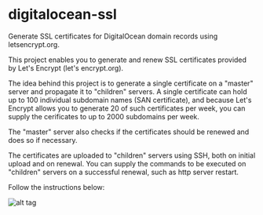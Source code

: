 # digitalocean-ssl
Generate SSL certificates for DigitalOcean domain records using letsencrypt.org.

This project enables you to generate and renew SSL certificates provided by Let's Encrypt (let's encrypt.org).

The idea behind this project is to generate a single certificate on a "master" server and propagate it to "children" servers. A single certificate can hold up to 100 individual subdomain names (SAN certificate), and because Let's Encrypt allows you to generate 20 of such certificates per week, you can supply the cerificates to up to 2000 subdomains per week.

The "master" server also checks if the certificates should be renewed and does so if necessary.

The certificates are uploaded to "children" servers using SSH, both on initial upload and on renewal. You can supply the commands to be executed on "children" servers on a successful renewal, such as http server restart.

Follow the instructions below:

![alt tag](https://igorsaric.github.io/images/cert.svg)
